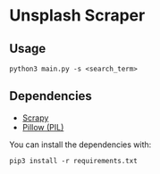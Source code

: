 # Unsplash Scraper

## Usage

```shell
python3 main.py -s <search_term> 
```

## Dependencies

- [Scrapy](https://pypi.org/project/Scrapy/)
- [Pillow (PIL)](https://pypi.org/project/Pillow/)

You can install the dependencies with:

```shell
pip3 install -r requirements.txt  
```

